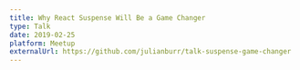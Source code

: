 ```yaml
---
title: Why React Suspense Will Be a Game Changer
type: Talk
date: 2019-02-25
platform: Meetup
externalUrl: https://github.com/julianburr/talk-suspense-game-changer
---
```

